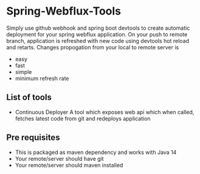 # Spring-Webflux-Tools
Simply use github webhook and spring boot devtools to create automatic deployment for your 
spring webflux application. On your push to remote branch, application is refreshed with new
code using devtools hot reload and retarts.
Changes propogation from your local to remote server is
- easy
- fast
- simple
- minimum refresh rate

## List of tools

- Continuous Deployer
  A tool which exposes web api which when called, fetches latest code from git and
  redeploys application
  
## Pre requisites
- This is packaged as maven dependency and works with Java 14
- Your remote/server should have git
- Your remote/server should maven installed